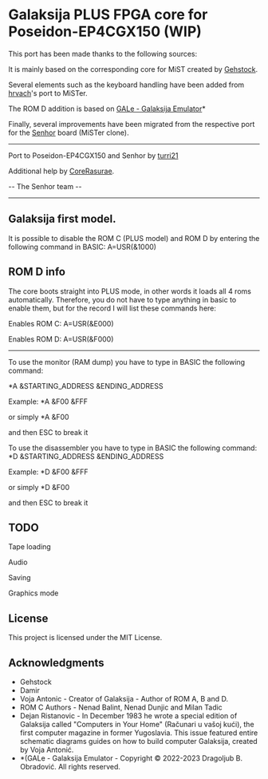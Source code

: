 # Galaksija PLUS FPGA core for Poseidon-EP4CGX150 (WIP)

This port has been made thanks to the following sources: 

It is mainly based on the corresponding core for MiST created by [Gehstock](https://github.com/Gehstock/Mist_FPGA/tree/master/Computer_MiST/Galaksija_MiST).

Several elements such as the keyboard handling have been added from [hrvach](https://github.com/MiSTer-devel/Galaksija_MiSTer)'s port to MiSTer.

The ROM D addition is based on [GALe - Galaksija Emulator](https://galaksija.net/)*

Finally, several improvements have been migrated from the respective port for the [Senhor](https://github.com/turri21/Senhor) board (MiSTer clone).

---

Port to Poseidon-EP4CGX150 and Senhor by [turri21](https://github.com/turri21) 

Additional help by [CoreRasurae](https://github.com/CoreRasurae). 

-- The Senhor team -- 

---

## Galaksija first model.

It is possible to disable the ROM C (PLUS model) and ROM D by entering the following command in BASIC:
A=USR(&1000)

## ROM D info

The core boots straight into PLUS mode, in other words it loads all 4 roms automatically. Therefore, you do not have to type anything in basic to enable them, but for the record I will list these commands here: 

Enables ROM C: A=USR(&E000)

Enables ROM D: A=USR(&F000)

---

To use the monitor (RAM dump) you have to type in BASIC the following command:

*A &STARTING_ADDRESS &ENDING_ADDRESS

Example:
*A &F00 &FFF

or simply
*A &F00

and then ESC to break it 

To use the disassembler you have to type in BASIC the following command:
*D &STARTING_ADDRESS &ENDING_ADDRESS

Example: 
*D &F00 &FFF

or simply
*D &F00

and then ESC to break it

## TODO

Tape loading 

Audio

Saving

Graphics mode 

## License

This project is licensed under the MIT License.

## Acknowledgments

* Gehstock
* Damir
* Voja Antonic - Creator of Galaksija - Author of ROM A, B and D.
* ROM C Authors - Nenad Balint, Nenad Dunjic and Milan Tadic
* Dejan Ristanovic - In December 1983 he wrote a special edition of Galaksija called "Computers in Your Home" (Računari u vašoj kući), the first computer magazine in former Yugoslavia. This issue featured entire schematic diagrams guides on how to build computer Galaksija, created by Voja Antonić.
* *(GALe - Galaksija Emulator - Copyright © 2022-2023 Dragoljub B. Obradović. All rights reserved.
